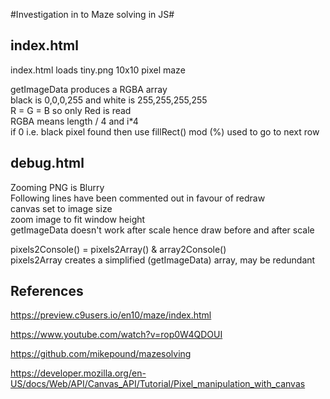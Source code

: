 #Investigation in to Maze solving in JS#

index.html
-

index.html loads tiny.png 10x10 pixel maze  

getImageData produces a RGBA array  
black is 0,0,0,255 and white is 255,255,255,255   
R = G = B so only Red is read    
RGBA means length / 4 and i*4   
if 0 i.e. black pixel found then use fillRect() 
mod (%) used to go to next row  

debug.html
-

Zooming PNG is Blurry   
Following lines have been commented out in favour of redraw    
canvas set to image size    
zoom image to fit window height   
getImageData doesn't work after scale hence draw before and after scale 

pixels2Console() = pixels2Array() & array2Console()  
pixels2Array creates a simplified (getImageData) array, may be redundant  


References
-

https://preview.c9users.io/en10/maze/index.html

https://www.youtube.com/watch?v=rop0W4QDOUI

https://github.com/mikepound/mazesolving

https://developer.mozilla.org/en-US/docs/Web/API/Canvas_API/Tutorial/Pixel_manipulation_with_canvas